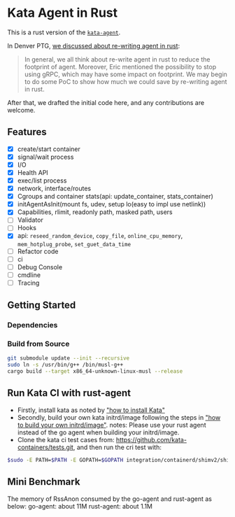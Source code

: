 # Kata Agent in Rust

This is a rust version of the [`kata-agent`](https://github.com/kata-containers/kata-agent).

In Denver PTG, [we discussed about re-writing agent in rust](https://etherpad.openstack.org/p/katacontainers-2019-ptg-denver-agenda):

> In general, we all think about re-write agent in rust to reduce the footprint of agent. Moreover, Eric mentioned the possibility to stop using gRPC, which may have some impact on footprint. We may begin to do some PoC to show how much we could save by re-writing agent in rust.

After that, we drafted the initial code here, and any contributions are welcome.

## Features

- [x] create/start container
- [x] signal/wait process
- [x] I/O
- [x] Health API
- [x] exec/list process
- [x] network, interface/routes
- [x] Cgroups and container stats(api: update\_container, stats\_container)
- [x] initAgentAsInit(mount fs, udev, setup lo(easy to impl use netlink))
- [x] Capabilities, rlimit, readonly path, masked path, users
- [ ] Validator
- [ ] Hooks
- [x] api: `reseed_random_device`, `copy_file`, `online_cpu_memory`, `mem_hotplug_probe`, `set_guet_data_time`
- [ ] Refactor code
- [ ] ci
- [ ] Debug Console
- [ ] cmdline
- [ ] Tracing

## Getting Started

### Dependencies

### Build from Source

```bash
git submodule update --init --recursive  
sudo ln -s /usr/bin/g++ /bin/musl-g++  
cargo build --target x86_64-unknown-linux-musl --release
```

## Run Kata CI with rust-agent
   * Firstly, install kata as noted by ["how to install Kata"](https://github.com/kata-containers/documentation/blob/master/install/README.md)
   * Secondly, build your own kata initrd/image following the steps in ["how to build your own initrd/image"](https://github.com/kata-containers/documentation/blob/master/Developer-Guide.md#create-and-install-rootfs-and-initrd-image).
notes: Please use your rust agent instead of the go agent when building your initrd/image.
   * Clone the kata ci test cases from: https://github.com/kata-containers/tests.git, and then run the cri test with: 
```bash
$sudo -E PATH=$PATH -E GOPATH=$GOPATH integration/containerd/shimv2/shimv2-tests.sh
```

## Mini Benchmark
The memory of RssAnon consumed by the go-agent and rust-agent as below:
go-agent: about 11M
rust-agent: about 1.1M
